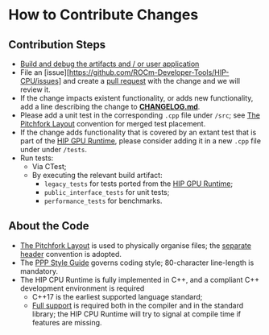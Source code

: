 # How to Contribute Changes #

## Contribution Steps ##

* [Build and debug the artifacts and / or user application](docs/building.md)
* File an [issue][https://github.com/ROCm-Developer-Tools/HIP-CPU/issues] and
  create a [pull request](https://github.com/ROCm-Developer-Tools/HIP-CPU/pulls)
  with the change and we will review it.
* If the change impacts existent functionality, or adds new functionality, add a
  line describing the change to [**CHANGELOG.md**](CHANGELOG.md).
* Please add a unit test in the corresponding `.cpp` file under `/src`; see
  [The Pitchfork Layout](https://api.csswg.org/bikeshed/?force=1&url=https://raw.githubusercontent.com/vector-of-bool/pitchfork/develop/data/spec.bs#src.tests.merged)
  convention for merged test placement.
* If the change adds functionality that is covered by an extant test that is
  part of the [HIP GPU Runtime](https://github.com/ROCm-Developer-Tools/HIP),
  please consider adding it in a new `.cpp` file under under `/tests`.
* Run tests:
  * Via CTest;
  * By executing the relevant build artifact:
    * `legacy_tests` for tests ported from the [HIP GPU Runtime](https://github.com/ROCm-Developer-Tools/HIP);
    * `public_interface_tests` for unit tests;
    * `performance_tests` for benchmarks.

## About the Code ##

* [The Pitchfork Layout](https://api.csswg.org/bikeshed/?force=1&url=https://raw.githubusercontent.com/vector-of-bool/pitchfork/develop/data/spec.bs)
  is used to physically organise files; the [separate header](https://api.csswg.org/bikeshed/?force=1&url=https://raw.githubusercontent.com/vector-of-bool/pitchfork/develop/data/spec.bs#src.header-placement.separate)
  convention is adopted.
* The [PPP Style Guide](https://stroustrup.com/Programming/PPP-style.pdf)
  governs coding style; 80-character line-length is mandatory.
* The HIP CPU Runtime is fully implemented in C++, and a compliant C++
  development environment is required
  * C++17 is the earliest supported language standard;
  * [Full support](https://en.cppreference.com/w/cpp/compiler_support#cpp17) is
    required both in the compiler and in the standard library; the HIP CPU
    Runtime will try to signal at compile time if features are missing.

